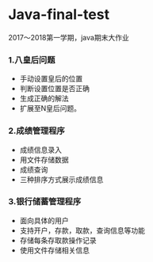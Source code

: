 # Java-final-test  
2017～2018第一学期，java期末大作业  

### 1.八皇后问题  
- 手动设置皇后的位置  
- 判断设置位置是否正确  
- 生成正确的解法  
- 扩展至N皇后问题。    

### 2.成绩管理程序  
- 成绩信息录入  
- 用文件存储数据  
- 成绩查询  
- 三种排序方式展示成绩信息  

### 3.银行储蓄管理程序  
- 面向具体的用户  
- 支持开户，存款，取款，查询信息等功能
- 存储每条存取款操作记录
- 使用文件存储相关信息

